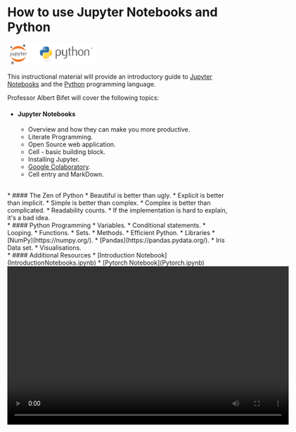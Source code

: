 # How to use Jupyter Notebooks and Python

<img width="10%" height="10%" src="/img/icon-hires.png">
<img width="30%" height="30%" src="/img/python-logo-master-v3-TM.png">

This instructional material will provide an introductory guide to [Jupyter Notebooks](https://jupyter.org/) and the [Python](https://www.python.org/) programming language.

Professor Albert Bifet will cover the following topics:

* #### Jupyter Notebooks
    * Overview and how they can make you more productive.
    * Literate Programming.
    * Open Source web application.
    * Cell - basic building block.
    * Installing Jupyter.
    * [Google Colaboratory](https://colab.research.google.com/).
    * Cell entry and MarkDown.
<br>
* #### The Zen of Python
    * Beautiful is better than ugly. 
    * Explicit is better than implicit. 
    * Simple is better than complex. 
    * Complex is better than complicated. 
    * Readability counts. 
    * If the implementation is hard to explain, it's a bad idea.
<br>
* #### Python Programming
    * Variables.
    * Conditional statements.
    * Looping.
    * Functions.
    * Sets.
    * Methods.
    * Efficient Python.
    * Libraries
        * [NumPy](https://numpy.org/).
        * [Pandas](https://pandas.pydata.org/).
        * Iris Data set.
        * Visualisations.
<br>
* #### Additional Resources
    * [Introduction Notebook](IntroductionNotebooks.ipynb)
    * [Pytorch Notebook](Pytorch.ipynb)


<video class="video" width="640" height="360" controls>
    <source src="/video/Notebooks_Python_Prof_Albert Bifet.mp4" type="video/mp4">
</video>



